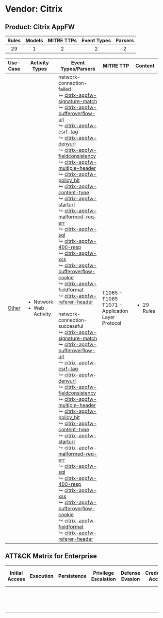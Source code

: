 Vendor: Citrix
==============
Product: Citrix AppFW
---------------------
| Rules | Models | MITRE TTPs | Event Types | Parsers |
|:-----:|:------:|:----------:|:-----------:|:-------:|
|  29   |   1    |     2      |      2      |    2    |

|               Use-Case                | Activity Types                                 | Event Types/Parsers                                                                                                                                                                                                                                                                                                                                                                                                                                                                                                                                                                                                                                                                                                                                                                                                                                                                                                                                                                                                                                                                                                                                                                                                                                                                                                                                                                                                                                                                                                                                                                                                                                                                                                                                                                                                                                                                                                                                                                                                                                                                                                                                                                                                                                                                                                                                                                                                                                                                                                                                                                                                                                                                                                                                                                                                                                                                                                                                                                                          | MITRE TTP                                               | Content                    |
|:-------------------------------------:| ---------------------------------------------- | ------------------------------------------------------------------------------------------------------------------------------------------------------------------------------------------------------------------------------------------------------------------------------------------------------------------------------------------------------------------------------------------------------------------------------------------------------------------------------------------------------------------------------------------------------------------------------------------------------------------------------------------------------------------------------------------------------------------------------------------------------------------------------------------------------------------------------------------------------------------------------------------------------------------------------------------------------------------------------------------------------------------------------------------------------------------------------------------------------------------------------------------------------------------------------------------------------------------------------------------------------------------------------------------------------------------------------------------------------------------------------------------------------------------------------------------------------------------------------------------------------------------------------------------------------------------------------------------------------------------------------------------------------------------------------------------------------------------------------------------------------------------------------------------------------------------------------------------------------------------------------------------------------------------------------------------------------------------------------------------------------------------------------------------------------------------------------------------------------------------------------------------------------------------------------------------------------------------------------------------------------------------------------------------------------------------------------------------------------------------------------------------------------------------------------------------------------------------------------------------------------------------------------------------------------------------------------------------------------------------------------------------------------------------------------------------------------------------------------------------------------------------------------------------------------------------------------------------------------------------------------------------------------------------------------------------------------------------------------------------------------------ | ------------------------------------------------------- | -------------------------- |
| [Other](../UseCases/usecase_other.md) | <ul><li>Network</li><li>Web Activity</li></ul> |  network-connection-failed<br> ↳ [citrix-appfw-signature-match](../Parsers/parserContent_citrix-appfw-signature-match.md)<br> ↳ [citrix-appfw-bufferoverflow-url](../Parsers/parserContent_citrix-appfw-bufferoverflow-url.md)<br> ↳ [citrix-appfw-csrf-tag](../Parsers/parserContent_citrix-appfw-csrf-tag.md)<br> ↳ [citrix-appfw-denyurl](../Parsers/parserContent_citrix-appfw-denyurl.md)<br> ↳ [citrix-appfw-fieldconsistency](../Parsers/parserContent_citrix-appfw-fieldconsistency.md)<br> ↳ [citrix-appfw-multiple-header](../Parsers/parserContent_citrix-appfw-multiple-header.md)<br> ↳ [citrix-appfw-policy_hit](../Parsers/parserContent_citrix-appfw-policy_hit.md)<br> ↳ [citrix-appfw-content-type](../Parsers/parserContent_citrix-appfw-content-type.md)<br> ↳ [citrix-appfw-starturl](../Parsers/parserContent_citrix-appfw-starturl.md)<br> ↳ [citrix-appfw-malformed-req-err](../Parsers/parserContent_citrix-appfw-malformed-req-err.md)<br> ↳ [citrix-appfw-sql](../Parsers/parserContent_citrix-appfw-sql.md)<br> ↳ [citrix-appfw-400-resp](../Parsers/parserContent_citrix-appfw-400-resp.md)<br> ↳ [citrix-appfw-xss](../Parsers/parserContent_citrix-appfw-xss.md)<br> ↳ [citrix-appfw-bufferoverflow-cookie](../Parsers/parserContent_citrix-appfw-bufferoverflow-cookie.md)<br> ↳ [citrix-appfw-fieldformat](../Parsers/parserContent_citrix-appfw-fieldformat.md)<br> ↳ [citrix-appfw-referer-header](../Parsers/parserContent_citrix-appfw-referer-header.md)<br><br> network-connection-successful<br> ↳ [citrix-appfw-signature-match](../Parsers/parserContent_citrix-appfw-signature-match.md)<br> ↳ [citrix-appfw-bufferoverflow-url](../Parsers/parserContent_citrix-appfw-bufferoverflow-url.md)<br> ↳ [citrix-appfw-csrf-tag](../Parsers/parserContent_citrix-appfw-csrf-tag.md)<br> ↳ [citrix-appfw-denyurl](../Parsers/parserContent_citrix-appfw-denyurl.md)<br> ↳ [citrix-appfw-fieldconsistency](../Parsers/parserContent_citrix-appfw-fieldconsistency.md)<br> ↳ [citrix-appfw-multiple-header](../Parsers/parserContent_citrix-appfw-multiple-header.md)<br> ↳ [citrix-appfw-policy_hit](../Parsers/parserContent_citrix-appfw-policy_hit.md)<br> ↳ [citrix-appfw-content-type](../Parsers/parserContent_citrix-appfw-content-type.md)<br> ↳ [citrix-appfw-starturl](../Parsers/parserContent_citrix-appfw-starturl.md)<br> ↳ [citrix-appfw-malformed-req-err](../Parsers/parserContent_citrix-appfw-malformed-req-err.md)<br> ↳ [citrix-appfw-sql](../Parsers/parserContent_citrix-appfw-sql.md)<br> ↳ [citrix-appfw-400-resp](../Parsers/parserContent_citrix-appfw-400-resp.md)<br> ↳ [citrix-appfw-xss](../Parsers/parserContent_citrix-appfw-xss.md)<br> ↳ [citrix-appfw-bufferoverflow-cookie](../Parsers/parserContent_citrix-appfw-bufferoverflow-cookie.md)<br> ↳ [citrix-appfw-fieldformat](../Parsers/parserContent_citrix-appfw-fieldformat.md)<br> ↳ [citrix-appfw-referer-header](../Parsers/parserContent_citrix-appfw-referer-header.md)<br> | T1065 - T1065<br>T1071 - Application Layer Protocol<br> | <ul><li>29 Rules</li></ul> |

ATT&CK Matrix for Enterprise
----------------------------
| Initial Access | Execution | Persistence | Privilege Escalation | Defense Evasion | Credential Access | Discovery | Lateral Movement | Collection | Command and Control                                                             | Exfiltration | Impact |
| -------------- | --------- | ----------- | -------------------- | --------------- | ----------------- | --------- | ---------------- | ---------- | ------------------------------------------------------------------------------- | ------------ | ------ |
|                |           |             |                      |                 |                   |           |                  |            | [Application Layer Protocol](https://attack.mitre.org/techniques/T1071)<br><br> |              |        |